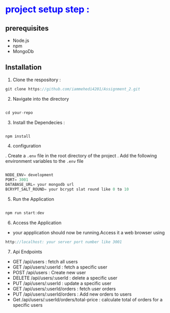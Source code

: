 # <p style="color: blue">project setup step : <p>

## prerequisites

- Node.js
- npm
- MongoDb

## Installation

1. Clone the respository :

```ts
git clone https://github.com/iammehedi4201/Assignment_2.git

```

2. Navigate into the directory

```ts

cd your-repo

```

3. Install the Dependecies :

```ts

npm install

```

4. configuration

. Create a `.env` file in the root directory of the project
. Add the following environment variables to the `.env` file

```ts

NODE_ENV= development
PORT= 3001
DATABASE_URL= your mongodb url
BCRYPT_SALT_ROUND= your bcrypt slat round like 0 to 10

```

5. Run the Application

```ts

npm run start:dev

```

6. Access the Application

- your appplication should now be running.Access it a web browser using

```ts
http://localhost: your server port number like 3001

```

7. Api Endpoints

- GET /api/users : fetch all users
- GET /api/users/:userId : fetch a specific user
- POST /api/users : Create new user
- DELETE /api/users/:userId : delete a specific user
- PUT /api/users/:userId : update a specific user
- GET /api/users/:userId/orders : fetch user orders
- PUT /api/users/:userId/orders : Add new orders to users
- Get /api/users/:userId/orders/total-price : calculate total of orders for a specific users
